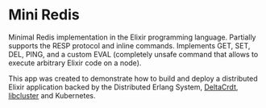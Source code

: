 # Mini Redis

Minimal Redis implementation in the Elixir programming language. Partially
supports the RESP protocol and inline commands. Implements GET, SET, DEL, PING,
and a custom EVAL (completely unsafe command that allows to execute arbitrary
Elixir code on a node).

This app was created to demonstrate how to build and deploy a distributed Elixir
application backed by the Distributed Erlang System,
[DeltaCrdt](https://github.com/derekkraan/delta_crdt_ex),
[libcluster](https://github.com/bitwalker/libcluster) and Kubernetes.
